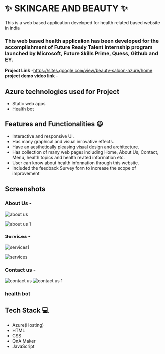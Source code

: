# ✨  SKINCARE AND BEAUTY ✨

This is a web based application developed for health related based website in india

### This web based health application has been developed for the accomplishment of Future Ready Talent Internship program launched by Microsoft, Future Skills Prime, Quess, Github and EY.


**Project Link** -https://sites.google.com/view/beauty-saloon-azure/home
**project demo video link** - 

## Azure technologies used for Project

- Static web apps
- Health bot



## Features and Functionalities 😃

- Interactive and responsive UI.
- Has many graphical and visual innovative effects.
- Have an aesthetically pleasing visual design and architecture.
- Has collection of many web pages including Home, About Us, Contact, Menu, health topics and health related information etc.
- User can know about health information through this website.
- Included the feedback Survey form to increase the scope of improvement 

## Screenshots



   

### About Us -
![about us](https://user-images.githubusercontent.com/116955279/203485531-4d3d4b8b-c4e5-4391-bb3d-32fb28c16038.jpeg)

![about us 1](https://user-images.githubusercontent.com/116955279/203485536-1defe46d-fdf7-43d3-bdfb-256a92e72107.jpeg)



### Services -
![services1](https://user-images.githubusercontent.com/116955279/203485300-425ff8f0-dd1f-428c-883b-51b75b78f5b1.jpeg)

![services](https://user-images.githubusercontent.com/116955279/203485318-00fc33c2-b325-4547-a090-0d69ad7494cc.jpeg)




### Contact us -
![contact us](https://user-images.githubusercontent.com/116955279/203485765-42146642-ad37-4942-945f-b48adf9de22e.jpeg)
![contact us 1](https://user-images.githubusercontent.com/116955279/203485788-e185a89b-91f6-41a9-9822-a865dcbdc034.jpeg)



### health bot




## Tech Stack 💻

- Azure(Hosting)
- HTML
- CSS
- QnA Maker
- JavaScript
